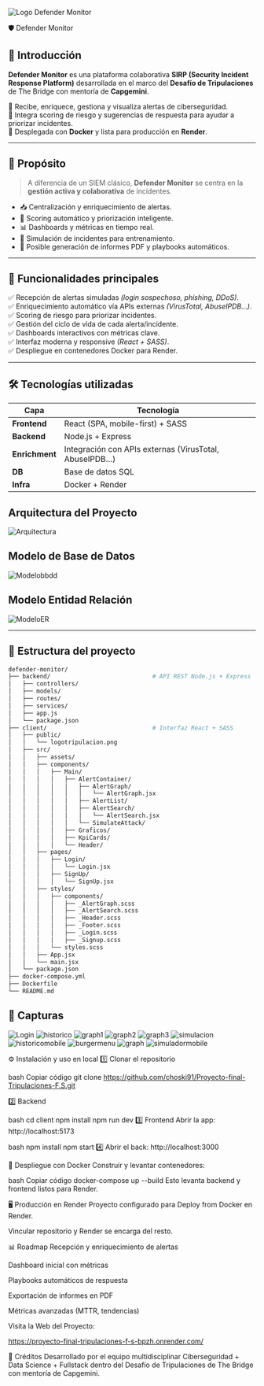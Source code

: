 ![Logo Defender Monitor](client/src/assets/imagenes/Portadadefender.png)

🛡️ Defender Monitor

## 🚀 Introducción  

**Defender Monitor** es una plataforma colaborativa **SIRP (Security Incident Response Platform)** desarrollada en el marco del **Desafío de Tripulaciones** de The Bridge con mentoría de **Capgemini**.  

🔹 Recibe, enriquece, gestiona y visualiza alertas de ciberseguridad.  
🔹 Integra scoring de riesgo y sugerencias de respuesta para ayudar a priorizar incidentes.  
🔹 Desplegada con **Docker** y lista para producción en **Render**.  

---

## 🎯 Propósito  

> A diferencia de un SIEM clásico, **Defender Monitor** se centra en la **gestión activa y colaborativa** de incidentes.

- 📥 Centralización y enriquecimiento de alertas.  
- 🧠 Scoring automático y priorización inteligente.  
- 📊 Dashboards y métricas en tiempo real.  
- 📝 Simulación de incidentes para entrenamiento.  
- 📄 Posible generación de informes PDF y playbooks automáticos.  

---

## 🧠 Funcionalidades principales  

✅ Recepción de alertas simuladas *(login sospechoso, phishing, DDoS)*.  
✅ Enriquecimiento automático vía APIs externas *(VirusTotal, AbuseIPDB…)*.  
✅ Scoring de riesgo para priorizar incidentes.  
✅ Gestión del ciclo de vida de cada alerta/incidente.  
✅ Dashboards interactivos con métricas clave.  
✅ Interfaz moderna y responsive *(React + SASS)*.  
✅ Despliegue en contenedores Docker para Render.  

---

## 🛠️ Tecnologías utilizadas  

| Capa           | Tecnología               |
| -------------- | ------------------------ |
| **Frontend**   | React (SPA, mobile-first) + SASS |
| **Backend**    | Node.js + Express         |
| **Enrichment** | Integración con APIs externas (VirusTotal, AbuseIPDB…) |
| **DB**         | Base de datos SQL         |
| **Infra**      | Docker + Render           |

## Arquitectura del Proyecto

![Arquitectura](client/src/assets/imagenes/arquitectura.jpg)

## Modelo de Base de Datos

![Modelobbdd](client/src/assets/imagenes/diagramaentidad.jpg)

## Modelo Entidad Relación

![ModeloER](client/src/assets/imagenes/diagramarelacional.png)

---

## 📂 Estructura del proyecto  

```bash
defender-monitor/
├── backend/                             # API REST Node.js + Express
│   ├── controllers/
│   ├── models/
│   ├── routes/
│   ├── services/
│   ├── app.js
│   └── package.json
├── client/                              # Interfaz React + SASS
│   ├── public/
│   │   └── logotripulacion.png
│   ├── src/
│   │   ├── assets/
│   │   ├── components/
│   │   │   ├── Main/
│   │   │   │   ├── AlertContainer/
│   │   │   │   │   ├── AlertGraph/
│   │   │   │   │   │   └── AlertGraph.jsx
│   │   │   │   │   ├── AlertList/
│   │   │   │   │   ├── AlertSearch/
│   │   │   │   │   │   └── AlertSearch.jsx
│   │   │   │   │   └── SimulateAttack/
│   │   │   │   ├── Graficos/
│   │   │   │   ├── KpiCards/
│   │   │   │   └── Header/
│   │   ├── pages/
│   │   │   ├── Login/
│   │   │   │   └── Login.jsx
│   │   │   ├── SignUp/
│   │   │   │   └── SignUp.jsx
│   │   ├── styles/
│   │   │   ├── components/
│   │   │   │   ├── _AlertGraph.scss
│   │   │   │   ├── _AlertSearch.scss
│   │   │   │   ├── _Header.scss
│   │   │   │   ├── _Footer.scss
│   │   │   │   ├── _Login.scss
│   │   │   │   ├── _Signup.scss
│   │   │   └── styles.scss
│   │   ├── App.jsx
│   │   └── main.jsx
│   └── package.json
├── docker-compose.yml
├── Dockerfile
└── README.md
```
## 📸 Capturas
![Login](client/src/assets/imagenes/login.png)
![historico](client/src/assets/imagenes/historico.png)
![graph1](client/src/assets/imagenes/graph1.png)
![graph2](client/src/assets/imagenes/graph2.png)
![graph3](client/src/assets/imagenes/graph3.png)
![simulacion](client/src/assets/imagenes/Simulacion.png)
![historicomobile](client/src/assets/imagenes/Historicomobile.png)
![burgermenu](client/src/assets/imagenes/mobileburgermenu.png)
![graph](client/src/assets/imagenes/graphmobile.png)
![simuladormobile](client/src/assets/imagenes/simuladormobile.png)

⚙️ Instalación y uso en local
1️⃣ Clonar el repositorio

bash
Copiar código
git clone 
https://github.com/choski91/Proyecto-final-Tripulaciones-F.S.git

2️⃣ Backend

bash
cd client
npm install
npm run dev
3️⃣ Frontend Abrir la app: 
http://localhost:5173

bash
npm install
npm start
4️⃣ Abrir el back: 
http://localhost:3000

🐳 Despliegue con Docker
Construir y levantar contenedores:

bash
Copiar código
docker-compose up --build
Esto levanta backend y frontend listos para Render.


🖥️ Producción en Render
Proyecto configurado para Deploy from Docker en Render.

Vincular repositorio y Render se encarga del resto.

📊 Roadmap
 Recepción y enriquecimiento de alertas

 Dashboard inicial con métricas

 Playbooks automáticos de respuesta

 Exportación de informes en PDF

 Métricas avanzadas (MTTR, tendencias)

 Visita la Web del Proyecto:

 https://proyecto-final-tripulaciones-f-s-bpzh.onrender.com/

🤝 Créditos
Desarrollado por el equipo multidisciplinar Ciberseguridad + Data Science + Fullstack dentro del Desafío de Tripulaciones de The Bridge con mentoría de Capgemini.